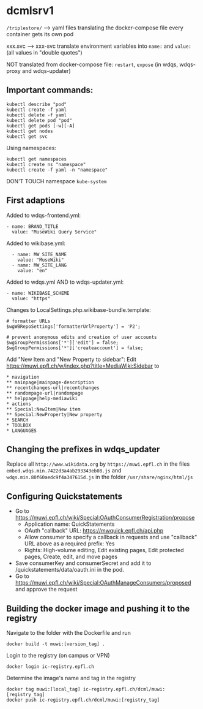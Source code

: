 # dcmlsrv1

`/triplestore/` --> yaml files translating the docker-compose file
every container gets its own pod

xxx.svc --> xxx-svc
translate environment variables into `name:` and `value:` (all values in "double quotes")

NOT translated from docker-compose file: `restart`, `expose` (in wdqs, wdqs-proxy and wdqs-updater)

## Important commands:

    kubectl describe "pod"
    kubectl create -f yaml
    kubectl delete -f yaml
    kubectl delete pod "pod"
    kubectl get pods [-w][-A]
    kubectl get nodes
    kubectl get svc

Using namespaces:

    kubectl get namespaces
    kubectl create ns "namespace"
    kubectl create -f yaml -n "namespace"

DON'T TOUCH namespace `kube-system`

## First adaptions

Added to wdqs-frontend.yml:

    - name: BRAND_TITLE
      value: "MuseWiki Query Service"

Added to wikibase.yml:

      - name: MW_SITE_NAME
        value: "MuseWiki"
      - name: MW_SITE_LANG
        value: "en"

Added to wdqs.yml AND to wdqs-updater.yml:

    - name: WIKIBASE_SCHEME
      value: "https"


Changes to LocalSettings.php.wikibase-bundle.template:

    # formatter URLs
    $wgWBRepoSettings['formatterUrlProperty'] = 'P2';

    # prevent anonymous edits and creation of user accounts
    $wgGroupPermissions['*']['edit'] = false;
    $wgGroupPermissions['*']['createaccount'] = false;

Add "New Item and "New Property to sidebar": Edit https://muwi.epfl.ch/w/index.php?title=MediaWiki:Sidebar to

    * navigation
    ** mainpage|mainpage-description
    ** recentchanges-url|recentchanges
    ** randompage-url|randompage
    ** helppage|help-mediawiki
    * actions
    ** Special:NewItem|New item
    ** Special:NewProperty|New property
    * SEARCH
    * TOOLBOX
    * LANGUAGES

## Changing the prefixes in wdqs_updater

Replace all `http://www.wikidata.org` by `https://muwi.epfl.ch` in the files `embed.wdqs.min.7422d3a4ab293343eb08.js` and `wdqs.min.80f60aedc9f4a347615d.js` in the folder `/usr/share/nginx/html/js`

## Configuring Quickstatements

* Go to https://muwi.epfl.ch/wiki/Special:OAuthConsumerRegistration/propose
  * Application name: QuickStatements
  * OAuth "callback" URL: https://mwquick.epfl.ch/api.php
  * Allow consumer to specify a callback in requests and use "callback" URL above as a required prefix: Yes
  * Rights: High-volume editing, Edit existing pages, Edit protected pages, Create, edit, and move pages
* Save consumerKey and consumerSecret and add it to /quickstatements/data/oauth.ini in the pod.
* Go to https://muwi.epfl.ch/wiki/Special:OAuthManageConsumers/proposed and approve the request



## Building the docker image and pushing it to the registry

Navigate to the folder with the Dockerfile and run

    docker build -t muwi:[version_tag] .

Login to the registry (on campus or VPN)

    docker login ic-registry.epfl.ch

Determine the image's name and tag in the registry

    docker tag muwi:[local_tag] ic-registry.epfl.ch/dcml/muwi:[registry_tag]
    docker push ic-registry.epfl.ch/dcml/muwi:[registry_tag]
